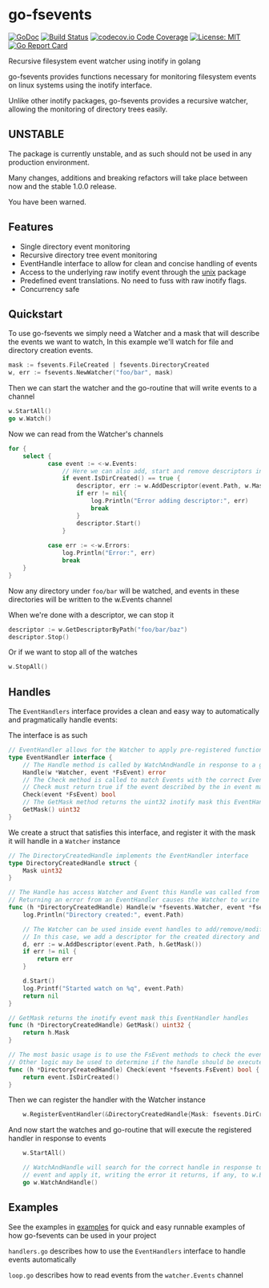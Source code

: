 # go-fsevents
[![GoDoc](https://godoc.org/github.com/tywkeene/go-fsevents?status.svg)](https://godoc.org/github.com/tywkeene/go-fsevents)
[![Build Status](https://travis-ci.org/tywkeene/go-fsevents.svg?branch=master)](https://travis-ci.org/tywkeene/go-fsevents)
[![codecov.io Code Coverage](https://img.shields.io/codecov/c/github/tywkeene/go-fsevents.svg?maxAge=2592000)](https://codecov.io/github/tywkeene/go-fsevents?branch=master)
[![License: MIT](https://img.shields.io/badge/License-MIT-green.svg)](https://opensource.org/licenses/MIT)  
[![Go Report Card](https://goreportcard.com/badge/github.com/tywkeene/go-fsevents)](https://goreportcard.com/report/github.com/tywkeene/go-fsevents)


Recursive filesystem event watcher using inotify in golang

go-fsevents provides functions necessary for monitoring filesystem events on linux systems using the inotify interface.

Unlike other inotify packages, go-fsevents provides a recursive watcher, allowing the monitoring of directory trees easily.

## UNSTABLE

The package is currently unstable, and as such should not be used in any production environment.

Many changes, additions and breaking refactors will take place between now and the stable 1.0.0 release.

You have been warned.

## Features

- Single directory event monitoring
- Recursive directory tree event monitoring
- EventHandle interface to allow for clean and concise handling of events
- Access to the underlying raw inotify event through the [unix](https://godoc.org/golang.org/x/sys/unix) package
- Predefined event translations. No need to fuss with raw inotify flags.
- Concurrency safe


## Quickstart

To use go-fsevents we simply need a Watcher and a mask that will describe the events we want to watch, In this example we'll watch for file and directory creation events.

```go
mask := fsevents.FileCreated | fsevents.DirectoryCreated
w, err := fsevents.NewWatcher("foo/bar", mask)
```

Then we can start the watcher and the go-routine that will write events to a channel

```go
w.StartAll()
go w.Watch()
```

Now we can read from the Watcher's channels

```go
for {
    select {
           case event := <-w.Events:
               // Here we can also add, start and remove descriptors in response to events
               if event.IsDirCreated() == true {
                   descriptor, err := w.AddDescriptor(event.Path, w.Mask)
                   if err != nil{
                       log.Println("Error adding descriptor:", err)
                       break
                   }
                   descriptor.Start()
               }
           
           case err := <-w.Errors:
               log.Println("Error:", err)
               break
    }
}
```

Now any directory under `foo/bar` will be watched, and events in these directories will be written to the w.Events channel

When we're done with a descriptor, we can stop it

```go
descriptor := w.GetDescriptorByPath("foo/bar/baz")
descriptor.Stop()
```

Or if we want to stop all of the watches

```go
w.StopAll()
```

## Handles

The `EventHandlers` interface provides a clean and easy way to automatically and pragmatically handle events:

The interface is as such

```go
// EventHandler allows for the Watcher to apply pre-registered functions in response to an event.
type EventHandler interface {
	// The Handle method is called by WatchAndHandle in response to a given event
	Handle(w *Watcher, event *FsEvent) error
	// The Check method is called to match Events with the correct EventHandle in the Watcher
	// Check must return true if the event described by the in event matches the argument
	Check(event *FsEvent) bool
	// The GetMask method returns the uint32 inotify mask this EventHandle handles
	GetMask() uint32
}
```

We create a struct that satisfies this interface, and register it with the mask it will handle in a `Watcher` instance

```go
// The DirectoryCreatedHandle implements the EventHandler interface
type DirectoryCreatedHandle struct {
	Mask uint32
}

// The Handle has access Watcher and Event this Handle was called from
// Returning an error from an EventHandler causes the Watcher to write the error to the Error channel
func (h *DirectoryCreatedHandle) Handle(w *fsevents.Watcher, event *fsevents.FsEvent) error {
	log.Println("Directory created:", event.Path)

	// The Watcher can be used inside event handles to add/remove/modify Watches
	// In this case, we add a descriptor for the created directory and start a watch for it
	d, err := w.AddDescriptor(event.Path, h.GetMask())
	if err != nil {
		return err
	}

	d.Start()
	log.Printf("Started watch on %q", event.Path)
	return nil
}

// GetMask returns the inotify event mask this EventHandler handles
func (h *DirectoryCreatedHandle) GetMask() uint32 {
	return h.Mask
}

// The most basic usage is to use the FsEvent methods to check the event mask against the handler
// Other logic may be used to determine if the handle should be executed for the given event.
func (h *DirectoryCreatedHandle) Check(event *fsevents.FsEvent) bool {
	return event.IsDirCreated()
}

```

Then we can register the handler with the Watcher instance

```go
	w.RegisterEventHandler(&DirectoryCreatedHandle{Mask: fsevents.DirCreatedEvent})
```

And now start the watches and go-routine that will execute the registered handler in response to events

```go
	w.StartAll()

	// WatchAndHandle will search for the correct handle in response to a given
	// event and apply it, writing the error it returns, if any, to w.Errors
	go w.WatchAndHandle()
```






## Examples

See the examples in [examples](https://github.com/tywkeene/go-fsevents/blob/master/examples) for quick and easy runnable examples of how go-fsevents can be used in your project

`handlers.go` describes how to use the `EventHandlers` interface to handle events automatically

`loop.go` describes how to read events from the `watcher.Events` channel
